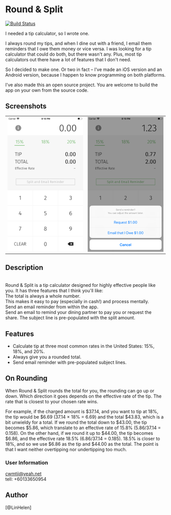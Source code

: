 # Round & Split

[![Build Status](https://travis-ci.org/lukhnos/roundandsplit.svg?branch=master)](https://travis-ci.org/lukhnos/roundandsplit)

I needed a tip calculator, so I wrote one.

I always round my tips, and when I dine out with a friend, I email them
reminders that I owe them money or vice versa. I was looking for a tip
calculator that could do both, but there wasn't any. Plus, most tip calculators
out there have a lot of features that I don't need.

So I decided to make one. Or two in fact – I've made an iOS version and an
Android version, because I happen to know programming on both platforms.

I've also made this an open source project. You are welcome to build the app
on your own from the source code. 

## Screenshots

<table align="center" border="0">

<tr>
<td> <img src="https://raw.githubusercontent.com/LinHelen136/Roundand-split/master/IMG/1.png"> </td>
<td> <img src="https://raw.githubusercontent.com/LinHelen136/Roundand-split/master/IMG/2.png"> </td>
</tr>

<tr>

</tr>


</table>

## Description
<br>
Round & Split is a tip calculator designed for highly effective people like you. It has three features that I think you'll like:
<br>
The total is always a whole number.
<br>
This makes it easy to pay (especially in cash!) and process mentally.
<br>
Send an email reminder from within the app. 
<br>
Send an email to remind your dining partner to pay you or request the share. The subject line is pre-populated with the split amount.
<br>

## Features

* Calculate tip at three most common rates in the United States: 15%, 18%, and
  20%.
* Always give you a rounded total.
* Send email reminder with pre-populated subject lines.


## On Rounding

When Round & Split rounds the total for you, the rounding can go up or down.
Which direction it goes depends on the effective rate of the tip. The rate
that is closest to your chosen rate wins.

For example, if the charged amount is $37.14, and you want to tip at 18%,
the tip would be $6.69 (37.14 × 18% = 6.69) and the total $43.83, which is
a bit unwieldy for a total. If we round the total down to $43.00, the tip
becomes $5.86, which translate to an effective rate of 15.8%
(5.86/37.14 = 0.158). On the other hand, if we round it up to $44.00, the tip
becomes $6.86, and the effective rate 18.5% (6.86/37.14 = 0.185). 18.5% is
closer to 18%, and so we use $6.86 as the tip and $44.00 as the total. The
point is that I want neither overtipping nor undertipping too much.

### User Information
cwmtji@yeah.net
<br>
tell: +60133650954



## Author

[@LinHelen]


